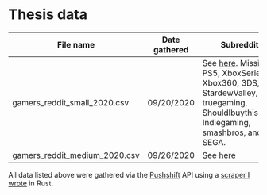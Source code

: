 # Thesis data

| File name | Date gathered | Subreddits | N |
| --------- | ------------- | ---------- | --- |
| gamers_reddit_small_2020.csv | 09/20/2020 | See [here](https://github.com/joshuamegnauth54/GamerDistributionThesis2020/subreddits.txt). Missing: PS5, XboxSeriesX, Xbox360, 3DS, StardewValley, rpg, truegaming, ShouldIbuythisgame, Indiegaming, smashbros, and SEGA. | 78000 |
| gamers_reddit_medium_2020.csv | 09/26/2020 | See [here](https://github.com/joshuamegnauth54/GamerDistributionThesis2020/subreddits.txt) | 127644 |

All data listed above were gathered via the [Pushshift](https://pushshift.io) API using a [scraper I wrote](https://github.com/joshuamegnauth54/thesis_gamer_scraper) in Rust.
